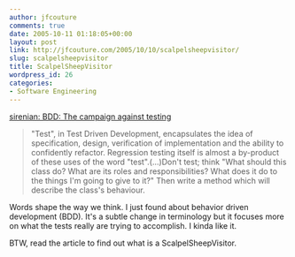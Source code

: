 ```yaml
---
author: jfcouture
comments: true
date: 2005-10-11 01:18:05+00:00
layout: post
link: http://jfcouture.com/2005/10/10/scalpelsheepvisitor/
slug: scalpelsheepvisitor
title: ScalpelSheepVisitor
wordpress_id: 26
categories:
- Software Engineering
---
```


[sirenian: BDD: The campaign against testing](http://www.livejournal.com/users/sirenian/26805.html)


<blockquote>"Test", in Test Driven Development, encapsulates the idea of specification, design, verification of implementation and the ability to confidently refactor. Regression testing itself is almost a by-product of these uses of the word "test".(...)Don't test; think "What should this class do? What are its roles and responsibilities? What does it do to the things I'm going to give to it?" Then write a method which will describe the class's behaviour.</blockquote>



Words shape the way we think. I just found about behavior driven development (BDD). It's a subtle change in terminology but it focuses more on what the tests really are trying to accomplish. I kinda like it.

BTW, read the article to find out what is a ScalpelSheepVisitor.
